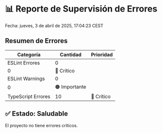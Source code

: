 # 📊 Reporte de Supervisión de Errores

Fecha: jueves,  3 de abril de 2025, 17:04:23 CEST

## Resumen de Errores

| Categoría | Cantidad | Prioridad |
|-----------|----------|-----------|
| ESLint Errores | 0
0 | 🔴 Crítico |
| ESLint Warnings | 0
0 | 🟠 Importante |
| TypeScript Errores | 10 | 🔴 Crítico |

## ✅ Estado: Saludable
El proyecto no tiene errores críticos.
